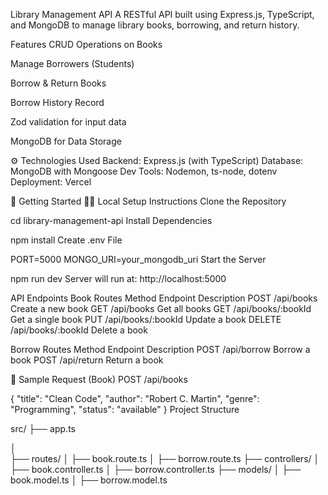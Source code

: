 Library Management API
A RESTful API built using Express.js, TypeScript, and MongoDB to manage library books, borrowing, and return history.

 Features
 CRUD Operations on Books

 Manage Borrowers (Students)

 Borrow & Return Books

 Borrow History Record

 Zod validation for input data

 MongoDB for Data Storage

⚙️ Technologies Used
Backend: Express.js (with TypeScript)
Database: MongoDB with Mongoose
Dev Tools: Nodemon, ts-node, dotenv
Deployment: Vercel

🚀 Getting Started
🧑‍💻 Local Setup Instructions
Clone the Repository

cd library-management-api
Install Dependencies


npm install
Create .env File


PORT=5000
MONGO_URI=your_mongodb_uri
Start the Server


npm run dev
Server will run at: http://localhost:5000

API Endpoints
 Book Routes
Method	Endpoint	Description
POST	/api/books	Create a new book
GET	/api/books	Get all books
GET	/api/books/:bookId	Get a single book
PUT	/api/books/:bookId	Update a book
DELETE	/api/books/:bookId	Delete a book

 Borrow Routes
Method	Endpoint	Description
POST	/api/borrow	Borrow a book
POST	/api/return	Return a book


🔹 Sample Request (Book)
POST /api/books

{
  "title": "Clean Code",
  "author": "Robert C. Martin",
  "genre": "Programming",
  "status": "available"
}
 Project Structure

src/
├── app.ts

│  
├── routes/
│   ├── book.route.ts
│   ├── borrow.route.ts
├── controllers/
│   ├── book.controller.ts
│   ├── borrow.controller.ts
├── models/
│   ├── book.model.ts
│   ├── borrow.model.ts














